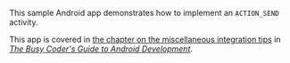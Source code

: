 This sample Android app demonstrates
how to implement an `ACTION_SEND` activity.

This app is covered in 
[the chapter on the miscellaneous integration tips](https://commonsware.com/Android/previews/miscellaneous-integration-tips)
in [*The Busy Coder's Guide to Android Development*](https://commonsware.com/Android/).

